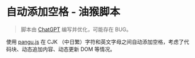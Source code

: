 # 自动添加空格 - 油猴脚本

> 脚本由 [ChatGPT](https://chat.openai.com/chat) 编写并优化，可能存在 BUG。

使用 [pangu.js](https://github.com/vinta/pangu.js/blob/master/dist/browser/pangu.js) 在 CJK （中日繁）字符和英文字母之间自动添加空格，考虑了代码块、动态追加内容、动态更新 DOM 等情况。
